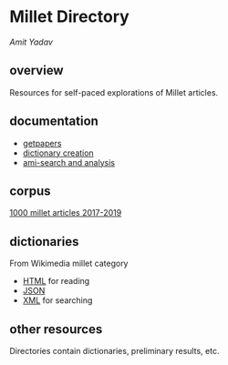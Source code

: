 # Millet Directory

*Amit Yadav*
## overview
Resources for self-paced explorations of Millet articles.

## documentation
* [getpapers](1_retrieving_papers_getpapers.md)
* [dictionary creation](2_dictionary_creation.md)
* [ami-search and analysis](3_ami_analysis.md)

## corpus
[1000 millet articles 2017-2019](corpus)

## dictionaries
From Wikimedia millet category
* [HTML](millet_dictionary_wikicategory.html) for reading
* [JSON](millet_dictionary_wikicategory.json)
* [XML](millet_dictionary_wikicategory.ml) for searching

## other resources 
Directories contain dictionaries, preliminary results, etc.
